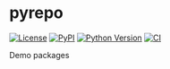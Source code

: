 # pyrepo

[![License](https://img.shields.io/pypi/l/pyrepo.svg?color=green)](https://github.com/AkiraNom/pyrepo/raw/main/LICENSE)
[![PyPI](https://img.shields.io/pypi/v/pyrepo.svg?color=green)](https://pypi.org/project/pyrepo)
[![Python Version](https://img.shields.io/pypi/pyversions/pyrepo.svg?color=green)](https://python.org)
[![CI](https://github.com/AkiraNom/pyrepo/actions/workflows/ci.yml/badge.svg)](https://github.com/AkiraNom/pyrepo/actions/workflows/ci.yml)

Demo packages

